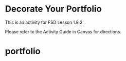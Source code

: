 # Decorate Your Portfolio

This is an activity for FSD Lesson 1.8.2.

Please refer to the Activity Guide in Canvas for directions.
# portfolio
